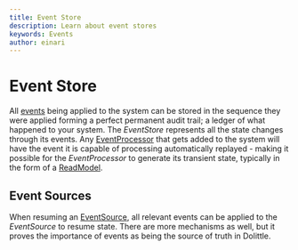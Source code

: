 ```yaml
---
title: Event Store
description: Learn about event stores
keywords: Events
author: einari
---
```

# Event Store

All [events](introduction.md) being applied to the system can be stored in the sequence
they were applied forming a perfect permanent audit trail; a ledger of what happened to
your system. The *EventStore* represents all the state changes through its events.
Any [EventProcessor](event_processor.md) that gets added to the system will have the
event it is capable of processing automatically replayed - making it possible for the
*EventProcessor* to generate its transient state, typically in the form of a [ReadModel](../Read/read_model.md).

## Event Sources

When resuming an [EventSource](event_source.md), all relevant events can be applied to
the *EventSource* to resume state. There are more mechanisms as well, but it proves the
importance of events as being the source of truth in Dolittle.


